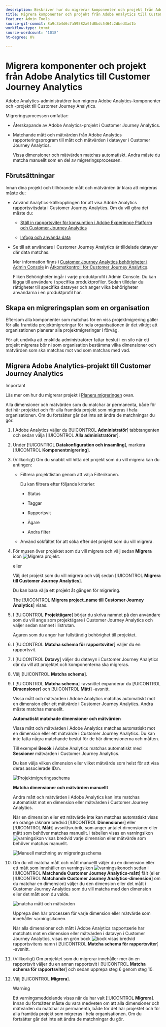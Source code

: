 ```yaml
---
description: Beskriver hur du migrerar komponenter och projekt från Adobe Analytics till Customer Journey Analytics.
title: Migrera komponenter och projekt från Adobe Analytics till Customer Journey Analytics
feature: Admin Tools
source-git-commit: 8a9c3b4d6c7a59582a6fd8bdc5464c2dbed3ad1b
workflow-type: tm+mt
source-wordcount: '1018'
ht-degree: 0%

---
```


# Migrera komponenter och projekt från Adobe Analytics till Customer Journey Analytics

Adobe Analytics-administratörer kan migrera Adobe Analytics-komponenter och -projekt till Customer Journey Analytics.

Migreringsprocessen omfattar:

* Återskapande av Adobe Analytics-projekt i Customer Journey Analytics.

* Matchande mått och mätvärden från Adobe Analytics rapporteringsprogram till mått och mätvärden i datavyer i Customer Journey Analytics.

  Vissa dimensioner och mätvärden matchas automatiskt. Andra måste du matcha manuellt som en del av migreringsprocessen.

## Förutsättningar

Innan dina projekt och tillhörande mått och mätvärden är klara att migreras måste du:

* Använd Analytics-källkopplingen för att visa Adobe Analytics rapportsvitsdata i Customer Journey Analytics. Om du vill göra det måste du:

   * [Ställ in rapportsviter för konsumtion i Adobe Experience Platform och Customer Journey Analytics](https://experienceleague.adobe.com/docs/analytics-platform/using/compare-aa-cja/cja-aa-comparison/aa-data-in-cja.html?lang=en#set-up-report-suites-for-ingestion-into-the-adobe-experience-platform-and-customer-journey-analytics)

   * [Infoga och använda data](https://experienceleague.adobe.com/docs/analytics-platform/using/cja-data-ingestion/ingest-use-guides/analytics.html)

* Se till att användare i Customer Journey Analytics är tilldelade datavyer där data matchas.

  Mer information finns i [Customer Journey Analytics behörigheter i Admin Console](https://experienceleague.adobe.com/docs/analytics-platform/using/cja-admin/cja-access-control.html?lang=en#customer-journey-analytics-permissions-in-admin-console) in [Åtkomstkontroll för Customer Journey Analytics](https://experienceleague.adobe.com/docs/analytics-platform/using/cja-admin/cja-access-control.html).

  Fliken Behörigheter ingår i varje produktprofil i Admin Console. Du kan lägga till användare i specifika produktprofiler. Sedan tilldelar du rättigheter till specifika datavyer och anger vilka behörigheter användarna i en produktprofil har.

## Skapa en migreringsplan som en organisation

Eftersom alla komponenter som matchas för en viss projektmigrering gäller för alla framtida projektmigreringar för hela organisationen är det viktigt att organisationen planerar alla projektmigreringar i förväg.

För att undvika att enskilda administratörer fattar beslut i en silo när ett projekt migreras bör ni som organisation bestämma vilka dimensioner och mätvärden som ska matchas mot vad som matchas med vad.

## Migrera Adobe Analytics-projekt till Customer Journey Analytics

>[!IMPORTANT]
>
>Läs mer om hur du migrerar projekt i [Planera migreringen](#plan-the-migration) ovan.
>
>Alla dimensioner och mätvärden som du matchar är permanenta, både för det här projektet och för alla framtida projekt som migreras i hela organisationen. Om du fortsätter går det inte att ändra de matchningar du gör.



1. I Adobe Analytics väljer du [!UICONTROL **Administratör**] tabbtangenten och sedan välja [!UICONTROL **Alla administratörer**].

1. Under [!UICONTROL **Datakonfiguration och insamling**], markera [!UICONTROL **Komponentmigrering**].

1. (Villkorligt) Om du snabbt vill hitta det projekt som du vill migrera kan du antingen:

   * Filtrera projektlistan genom att välja Filterikonen.

     Du kan filtrera efter följande kriterier:

      * Status

      * Taggar

      * Rapportsvit

      * Ägare

      * Andra filter

   * Använd sökfältet för att söka efter det projekt som du vill migrera.

1. För musen över projektet som du vill migrera och välj sedan **Migrera** icon ![Migrera projekt](assets/migrate.svg).

   eller

   Välj det projekt som du vill migrera och välj sedan [!UICONTROL **Migrera till Customer Journey Analytics**].

   Du kan bara välja ett projekt åt gången för migrering.

   The [!UICONTROL **Migrera project_name till Customer Journey Analytics**] visas.

   <!-- add screenshot -->

1. I [!UICONTROL **Projektägare**] börjar du skriva namnet på den användare som du vill ange som projektägare i Customer Journey Analytics och väljer sedan namnet i listrutan.

   Ägaren som du anger har fullständig behörighet till projektet.

1. I [!UICONTROL **Matcha schema för rapportsviter**] väljer du en rapportsvit.

1. I [!UICONTROL **Datavy**] väljer du datavyn i Customer Journey Analytics där du vill att projektet och komponenterna ska migreras.

1. Välj [!UICONTROL **Matcha schema**].

1. I [!UICONTROL **Matcha schema**] -avsnittet expanderar du [!UICONTROL **Dimensioner**] och [!UICONTROL **Mått**] -avsnitt.

   Vissa mått och mätvärden i Adobe Analytics matchas automatiskt mot en dimension eller ett mätvärde i Customer Journey Analytics. Andra måste matchas manuellt.

   **Automatiskt matchade dimensioner och mätvärden**

   Vissa mått och mätvärden i Adobe Analytics matchas automatiskt mot en dimension eller ett mätvärde i Customer Journey Analytics. Du kan inte fatta några matchande beslut för de här dimensionerna och måtten.

   Till exempel **Besök** i Adobe Analytics matchas automatiskt med **Sessioner** mätvärden i Customer Journey Analytics.

   Du kan välja vilken dimension eller vilket mätvärde som helst för att visa deras associerade ID:n.

   <!-- update screenshot after I can see the Status column -->

   ![Projektmigreringsschema](assets/project-migration-schema.png)

   **Matcha dimensioner och mätvärden manuellt**

   Andra mått och mätvärden i Adobe Analytics kan inte matchas automatiskt mot en dimension eller mätvärden i Customer Journey Analytics.

   När en dimension eller ett mätvärde inte kan matchas automatiskt visas en orange räknare bredvid [!UICONTROL **Dimensioner**] eller [!UICONTROL **Mått**] avsnittsrubrik, som anger antalet dimensioner eller mått som behöver matchas manuellt. I tabellen visas en varningsikon ![varningsikon](assets/schema-warning.png) visas bredvid varje dimension eller mätvärde som behöver matchas manuellt.

   <!-- update screenshot after I can see the Status column -->

   ![Manuell matchning av migreringsschema](assets/schema-manual-map.png)

1. Om du vill matcha mått och mått manuellt väljer du en dimension eller ett mått som innehåller en varningsikon ![varningsikon](assets/schema-warning.png)och sedan i [!UICONTROL **Matchande Customer Journey Analytics-mått**] fält (eller [!UICONTROL **Matchande Customer Journey Analytics-dimension**] om du matchar en dimension) väljer du den dimension eller det mått i Customer Journey Analytics som du vill matcha med den dimension eller det mått som du valde.

   ![matcha mått och mätvärden](assets/schema-manual-map-drop-down.png)

   Upprepa den här processen för varje dimension eller mätvärde som innehåller varningsikonen.

   När alla dimensioner och mått i Adobe Analytics rapportserie har matchats mot en dimension eller mätvärden i datavyn i Customer Journey Analytics, visas en grön bock ![bock](assets/report-suite-check.png) visas bredvid rapportsvitens namn i [!UICONTROL **Matcha schema för rapportsviter**] -avsnitt.

1. (Villkorligt) Om projektet som du migrerar innehåller mer än en rapportsvit väljer du en annan rapportsvit i [!UICONTROL **Matcha schema för rapportsviter**] och sedan upprepa steg 6 genom steg 10. <!-- double-check that the step numbers are still correct -->

1. Välj [!UICONTROL **Migrera**].

   >[!WARNING]
   >
   >   Ett varningsmeddelande visas när du har valt [!UICONTROL **Migrera**]. Innan du fortsätter måste du vara medveten om att alla dimensioner och mätvärden du matchar är permanenta, både för det här projektet och för alla framtida projekt som migreras i hela organisationen. Om du fortsätter går det inte att ändra de matchningar du gör.
